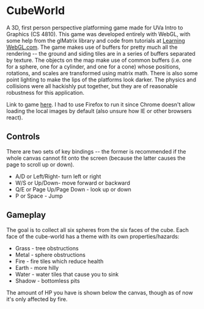 CubeWorld
===

A 3D, first person perspective platforming game made for UVa Intro to Graphics (CS 4810).
This game was developed entirely with WebGL, with some help from the glMatrix library and code from tutorials at [Learning WebGL.com](http://learningwebgl.com/blog/?page_id=1217).
The game makes use of buffers for pretty much all the rendering -- the ground and siding tiles are in a series of buffers separated by texture. The objects on the map make use of common
buffers (i.e. one for a sphere, one for a cylinder, and one for a cone) whose positions, rotations, and scales are transformed using matrix math. 
There is also some point lighting to make the lips of the platforms look darker. The physics and collisions were all hackishly put together, but they are of reasonable robustness for this application.

Link to game [here](cube_main.html). I had to use Firefox to run it since Chrome doesn't allow loading the local images by default (also unsure how IE or other browsers react).

Controls
---
There are two sets of key bindings -- the former is recommended if the whole canvas cannot fit onto the screen (because the latter causes the page to scroll up or down).

* A/D or Left/Right- turn left or right
* W/S or Up/Down- move forward or backward
* Q/E or Page Up/Page Down - look up or down
* P or Space - Jump

Gameplay
---
The goal is to collect all six spheres from the six faces of the cube.
Each face of the cube-world has a theme with its own properties/hazards:

* Grass - tree obstructions
* Metal - sphere obstructions
* Fire - fire tiles which reduce health
* Earth - more hilly
* Water - water tiles that cause you to sink
* Shadow - bottomless pits

The amount of HP you have is shown below the canvas, though as of now it's only affected by fire.